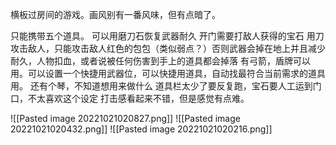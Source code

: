 横板过房间的游戏。画风别有一番风味，但有点暗了。

只能携带五个道具。
可以用磨刀石恢复武器耐久
开门需要打敌人获得的宝石
用刀攻击敌人，只能攻击敌人红色的包包（类似弱点？）否则武器会掉在地上并且减少耐久，人物扣血，或者说被任何伤害到手上的道具都会掉落
有弓箭，盾牌可以用。可以设置一个快捷用武器位，可以快捷用道具，自动找最符合当前需求的道具用。
还有个琴，不知道想用来做什么
道具栏太少了要反复跑，宝石要人工运到门口，不太喜欢这个设定
打击感看起来不错，但是感觉有点难。

![[Pasted image 20221021020827.png]]
![[Pasted image 20221021020432.png]]
![[Pasted image 20221021020216.png]]